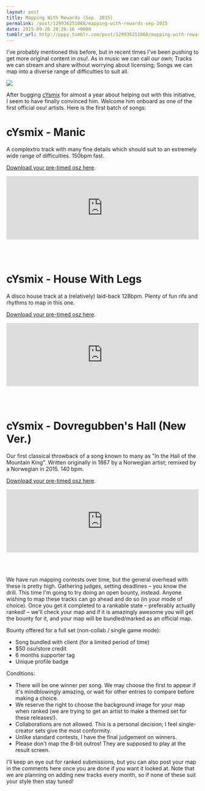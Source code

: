 ```yaml
---
layout: post
title: Mapping With Rewards (Sep. 2015)
permalink: /post/129936251068/mapping-with-rewards-sep-2015
date: 2015-09-26 20:26:16 +0000
tumblr_url: http://pppy.tumblr.com/post/129936251068/mapping-with-rewards-sep-2015
---
```

I've probably mentioned this before, but in recent times I've been pushing to get more original content in osu!. As in music we can call *our own*; Tracks we can stream and share without worrying about licensing; Songs we can map into a diverse range of difficulties to suit all.

![](http://puu.sh/kr3ic/ff7d02b695.jpg)

After bugging [cYsmix](https://twitter.com/cysmix) for almost a year about helping out with this initiative, I seem to have finally convinced him. Welcome him onboard as one of the first official osu! artists. Here is the first batch of songs:

cYsmix - Manic
=============

A complextro track with many fine details which should suit to an extremely wide range of difficulties. 150bpm fast.

[Download your pre-timed osz here](http://puu.sh/kr2Vy/8c2d95627a.osz).


<iframe width="100%" height="166" scrolling="no" frameborder="no" src="https://w.soundcloud.com/player/?url=https%3A//api.soundcloud.com/tracks/225916208&color=ff5500&auto_play=false&hide_related=false&show_comments=true&show_user=true&show_reposts=false"></iframe>

<br><br>


cYsmix - House With Legs
=============

A disco house track at a (relatively) laid-back 128bpm. Plenty of fun rifs and rhythms to map in this one.

[Download your pre-timed osz here](http://puu.sh/kr343/473c7ec3d1.osz).


<iframe width="100%" height="166" scrolling="no" frameborder="no" src="https://w.soundcloud.com/player/?url=https%3A//api.soundcloud.com/tracks/225916206&color=ff5500&auto_play=false&hide_related=false&show_comments=true&show_user=true&show_reposts=false"></iframe>

<br><br>

cYsmix - Dovregubben's Hall (New Ver.)
=============

Our first classical throwback of a song known to many as "In the Hall of the Mountain King". Written originally in 1867 by a Norwegian artist; remixed by a Norwegian in 2015. 140 bpm.

[Download your pre-timed osz here](http://puu.sh/kr2FL/73dc523bac.osz).


<iframe width="100%" height="166" scrolling="no" frameborder="no" src="https://w.soundcloud.com/player/?url=https%3A//api.soundcloud.com/tracks/225916203&color=ff5500&auto_play=false&hide_related=false&show_comments=true&show_user=true&show_reposts=false"></iframe>

<br><br>

We have run mapping contests over time, but the general overhead with these is pretty high. Gathering judges, setting deadlines – you know the drill. This time I'm going to try doing an open bounty, instead. Anyone wishing to map these tracks can go ahead and do so (in your mode of choice). Once you get it completed to a rankable state – preferably actually ranked! – we'll check your map and if it is amazingly awesome you will get the bounty for it, and your map will be bundled/marked as an official map.

Bounty offered for a full set (non-collab / single game mode):

 - Song bundled with client (for a limited period of time)
 - $50 osu!store credit
 - 6 months supporter tag
 - Unique profile badge

Conditions:

 - There will be one winner per song. We may choose the first to appear if it's mindblowingly amazing, or wait for other entries to compare before making a choice.
 - We reserve the right to choose the background image for your map when ranked (we are trying to get an artist to make a themed set for these releases!).
 - Collaborations are not allowed. This is a personal decision; I feel single-creator sets give the most conformity.
 - Unlike standard contests, I have the final judgement on winners.
 - Please don't map the 8-bit outros! They are supposed to play at the result screen.

I'll keep an eye out for ranked submissions, but you can also post your map in the comments here once you are done if you want it looked at. Note that we are planning on adding new tracks every month, so if none of these suit your style then stay tuned!